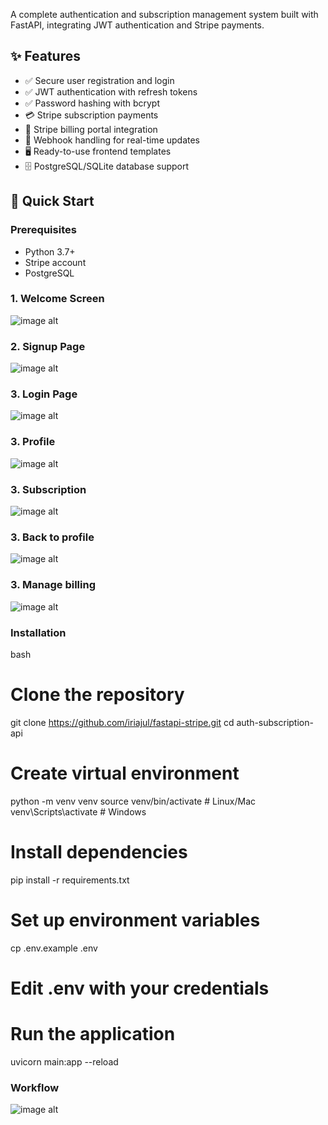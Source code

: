 
A complete authentication and subscription management system built with FastAPI, integrating JWT authentication and Stripe payments.

## ✨ Features

- ✅ Secure user registration and login
- ✅ JWT authentication with refresh tokens
- ✅ Password hashing with bcrypt
- 💳 Stripe subscription payments
- 🏦 Stripe billing portal integration
- 🔔 Webhook handling for real-time updates
- 🖥️ Ready-to-use frontend templates
- 🗄️ PostgreSQL/SQLite database support

## 🚀 Quick Start

### Prerequisites
- Python 3.7+
- Stripe account
- PostgreSQL 


### 1. Welcome Screen
![image alt](https://github.com/Iriajul/fastapi-stripe/blob/83cdc5a81d0c0d8809dd36989b03c0aad7e055f0/assets/welcome.png)

### 2. Signup Page
![image alt](https://github.com/Iriajul/fastapi-stripe/blob/5f3982f3162e664e3d1f02df4cc5e7a84fb72311/assets/signup.png)

### 3. Login Page
![image alt](https://github.com/Iriajul/fastapi-stripe/blob/5f3982f3162e664e3d1f02df4cc5e7a84fb72311/assets/login.png)

### 3. Profile
![image alt](https://github.com/Iriajul/fastapi-stripe/blob/5f3982f3162e664e3d1f02df4cc5e7a84fb72311/assets/profile.png)

### 3. Subscription
![image alt](https://github.com/Iriajul/fastapi-stripe/blob/5f3982f3162e664e3d1f02df4cc5e7a84fb72311/assets/subscription.png)

### 3. Back to profile
![image alt](https://github.com/Iriajul/fastapi-stripe/blob/5f3982f3162e664e3d1f02df4cc5e7a84fb72311/assets/subprofile.png)

### 3. Manage billing
![image alt](https://github.com/Iriajul/fastapi-stripe/blob/5f3982f3162e664e3d1f02df4cc5e7a84fb72311/assets/managebilling.png)

### Installation
bash
# Clone the repository
git clone https://github.com/iriajul/fastapi-stripe.git
cd auth-subscription-api

# Create virtual environment
python -m venv venv
source venv/bin/activate  # Linux/Mac
venv\Scripts\activate    # Windows

# Install dependencies
pip install -r requirements.txt

# Set up environment variables
cp .env.example .env
# Edit .env with your credentials

# Run the application
uvicorn main:app --reload

### Workflow
![image alt](https://github.com/Iriajul/fastapi-stripe/blob/3605cb0d5329936e6d4a7ca27df00c3a6a2c9a40/assets/deepseek_mermaid_20250717_9582c5.png)


